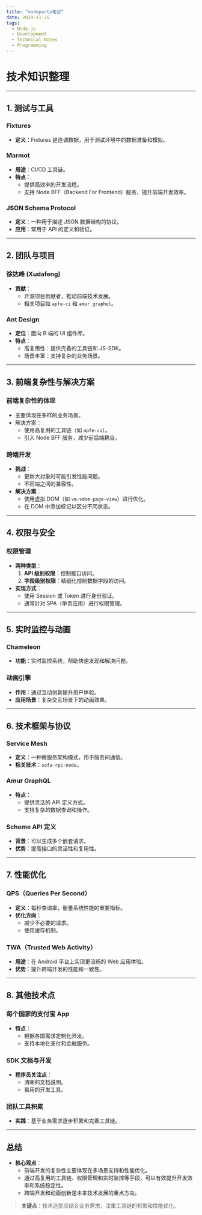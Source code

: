 ```yaml
---
title: "nodeparty笔记"
date: 2019-11-25
tags:
  - Node.js
  - Development
  - Technical Notes
  - Programming
---
```

# 技术知识整理

---

## **1. 测试与工具**

### **Fixtures**
- **定义**：Fixtures 是连调数据，用于测试环境中的数据准备和模拟。

### **Marmot**
- **用途**：CI/CD 工具链。
- **特点**：
  - 提供高效率的开发流程。
  - 支持 Node BFF（Backend For Frontend）服务，提升前端开发效率。

### **JSON Schema Protocol**
- **定义**：一种用于描述 JSON 数据结构的协议。
- **应用**：常用于 API 的定义和验证。

---

## **2. 团队与项目**

### **徐达峰 (Xudafeng)**
- **贡献**：
  - 开源项目贡献者，推动前端技术发展。
  - 相关项目如 `apfe-ci` 和 `amur graphql`。

### **Ant Design**
- **定位**：面向 B 端的 UI 组件库。
- **特点**：
  - 高复用性：提供完备的工具链和 JS-SDK。
  - 场景丰富：支持复杂的业务场景。

---

## **3. 前端复杂性与解决方案**

### **前端复杂性的体现**
- 主要体现在多样的业务场景。
- 解决方案：
  - 使用高复用的工具链（如 `apfe-ci`）。
  - 引入 Node BFF 服务，减少前后端耦合。

### **跨端开发**
- **挑战**：
  - 更新大对象时可能引发性能问题。
  - 不同端之间的兼容性。
- **解决方案**：
  - 使用虚拟 DOM（如 `vm-vdom-page-view`）进行优化。
  - 在 DOM 中添加标记以区分不同状态。

---

## **4. 权限与安全**

### **权限管理**
- **两种类型**：
  1. **API 级别权限**：控制接口访问。
  2. **字段级别权限**：精细化控制数据字段的访问。
- **实现方式**：
  - 使用 Session 或 Token 进行身份验证。
  - 通常针对 SPA（单页应用）进行权限管理。

---

## **5. 实时监控与动画**

### **Chameleon**
- **功能**：实时监控系统，帮助快速发现和解决问题。

### **动画引擎**
- **作用**：通过互动创新提升用户体验。
- **应用场景**：复杂交互场景下的动画效果。

---

## **6. 技术框架与协议**

### **Service Mesh**
- **定义**：一种微服务架构模式，用于服务间通信。
- **相关技术**：`sofa-rpc-node`。

### **Amur GraphQL**
- **特点**：
  - 提供灵活的 API 定义方式。
  - 支持复杂的数据查询和操作。

### **Scheme API 定义**
- **背景**：可以生成多个嵌套请求。
- **优势**：提高接口的灵活性和复用性。

---

## **7. 性能优化**

### **QPS（Queries Per Second）**
- **定义**：每秒查询率，衡量系统性能的重要指标。
- **优化方向**：
  - 减少不必要的请求。
  - 使用缓存机制。

### **TWA（Trusted Web Activity）**
- **用途**：在 Android 平台上实现更流畅的 Web 应用体验。
- **优势**：提升跨端开发的性能和一致性。

---

## **8. 其他技术点**

### **每个国家的支付宝 App**
- **特点**：
  - 根据各国需求定制化开发。
  - 支持本地化支付和金融服务。

### **SDK 文档与开发**
- **程序员关注点**：
  - 清晰的文档说明。
  - 易用的开发工具。

### **团队工具积累**
- **实践**：基于业务需求逐步积累和完善工具链。

---

## **总结**

- **核心观点**：
  - 前端开发的复杂性主要体现在多场景支持和性能优化。
  - 通过高复用的工具链、权限管理和实时监控等手段，可以有效提升开发效率和系统稳定性。
  - 跨端开发和动画创新是未来技术发展的重点方向。

> **关键点**：技术选型应结合业务需求，注重工具链的积累和性能优化。
